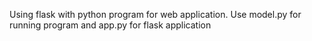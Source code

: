  Using flask with python program  for web application.
 Use model.py for running program and app.py for flask application

